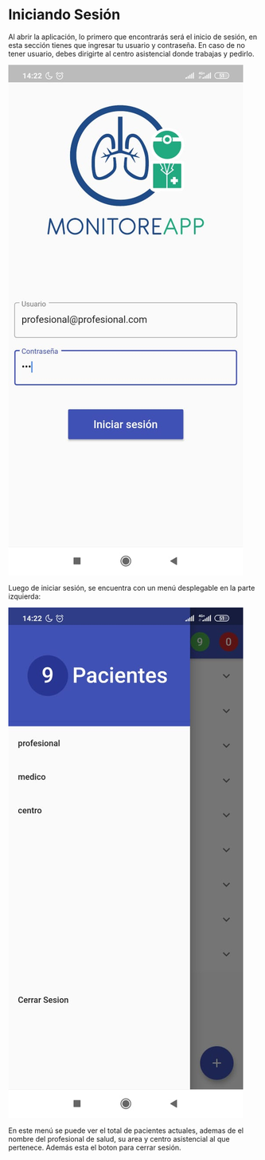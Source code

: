 # Iniciando Sesión
Al abrir la aplicación, lo primero que encontrarás será el inicio de sesión, en esta sección tienes que ingresar tu usuario y contraseña. En caso de no tener usuario, debes dirigirte al centro asistencial donde trabajas y pedirlo.


![Imagen inicio sesión app móvil](../img/inicio_sesion_app.jpeg)

Luego de iniciar sesión, se encuentra con un menú desplegable en la parte izquierda:

![Menú desplegable](../img/sidebar.jpeg)

En este menú se puede ver el total de pacientes actuales, ademas de el nombre del profesional de salud, su area y centro asistencial al que pertenece. Además esta el boton para cerrar sesión.